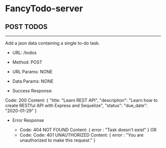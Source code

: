# FancyTodo-server

## POST TODOS

---------------------------------------------------------------------------------

Add a json data containing a single to-do task.

- URL:
/todos

- Method:
POST

- URL Params:
NONE

- Data Params:
NONE

- Success Response:

Code: 200
Content: 
{
    "title: "Learn REST API",
    "description": "Learn how to create RESTful API with Express and Sequelize",
    "status":
    "due_date": "2020-01-29"
}


- Error Response

    - Code: 404 NOT FOUND
      Content: { error : "Task doesn't exist" }
    OR
    - Code: Code: 401 UNAUTHORIZED
      Content: { error : "You are unauthorized to make this request." }